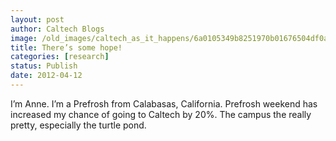 ```yaml
---
layout: post
author: Caltech Blogs
image: /old_images/caltech_as_it_happens/6a0105349b8251970b01676504df0a970b.jpg
title: There’s some hope! 
categories: [research]
status: Publish
date: 2012-04-12
---
```



I’m Anne. I’m a Prefrosh from Calabasas, California. Prefrosh weekend has increased my chance of going to Caltech by 20%. The campus the really pretty, especially the turtle pond.

